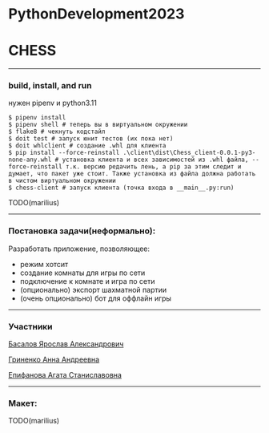 # PythonDevelopment2023

# CHESS # 
---

### build, install, and run

нужен pipenv и python3.11

```
$ pipenv install
$ pipenv shell # теперь вы в виртуальном окружении
$ flake8 # чекнуть кодстайл
$ doit test # запуск юнит тестов (их пока нет)
$ doit whlclient # создание .whl для клиента
$ pip install --force-reinstall .\client\dist\Chess_client-0.0.1-py3-none-any.whl # установка клиента и всех зависимостей из .whl файла, --force-reinstall т.к. версию редачить лень, а pip за этим следит и думает, что пакет уже стоит. Также установка из файла должна работать в чистом виртуальном окружении
$ сhess-client # запуск клиента (точка входа в __main__.py:run)
```
TODO(marilius)

---
### Постановка задачи(неформально):

Разработать приложение, позволяющее:
+ режим хотсит
+ создание комнаты для игры по сети
+ подключение к комнате и игра по сети
+ (опционально) экспорт шахматной партии
+ (очень опционально) бот для оффлайн игры

---
### Участники

[Басалов Ярослав Александрович](https://github.com/Marilius)

[Гриненко Анна Андреевна](https://github.com/VeryLittleAnna)

[Епифанова Агата Станиславовна]()

---
### Макет:

TODO(marilius)
